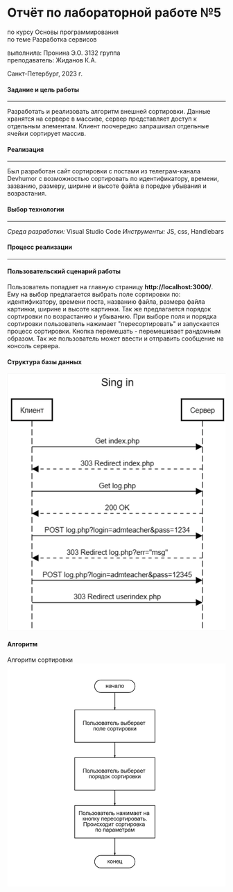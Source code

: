 Отчёт по лабораторной работе №5
========================
по курсу Основы программирования  
по теме Разработка сервисов

выполнила: Пронина Э.О. 3132 группа  
преподаватель: Жиданов К.А.

Санкт-Петербург, 2023 г. 

#### Задание и цель работы
------------------------
Разработать и реализовать алгоритм внешней сортировки. Данные хранятся на сервере в массиве, сервер представляет доступ к отдельным элементам. Клиент поочередно запрашивал отдельные ячейки сортирует массив.

#### Реализация
------------------------
Был разработан сайт сортировки с постами из телеграм-канала Devhumor с возможностью сортировать по идентификатору, времени, зазванию, размеру, ширине и высоте файла в поредке убывания и возрастания.

#### Выбор технологии
------------------------

*Среда разработки:* Visual Studio Code
*Инструменты:* JS, css, Handlebars  

#### Процесс реализации
------------------------

#### Пользовательский сценарий работы

Пользователь попадает на главную страницу **http://localhost:3000/**.
Ему на выбор предлагается выбрать поле сортировки по: идентификатору, времени поста, названию файла, размера файла картинки, ширине и высоте картинки. Так же предлагается порядок сортировки по возрастанию и убыванию.
При выборе поля и порядка сортировки пользователь нажимает "пересортировать" и запускается процесс сортировки. Кнопка перемешать - перемешивает рандомным образом.
Так же пользователь может ввести и отправить сообщение на консоль сервера.



#### Структура базы данных

![хореография](https://github.com/prelinory/course-work/blob/main/img/api.png)


#### Алгоритм

Алгоритм сортировки
![алгоритм](https://github.com/prelinory/lab5/blob/main/imggh/alg.png)


